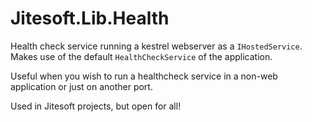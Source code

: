 # Jitesoft.Lib.Health

Health check service running a kestrel webserver as a `IHostedService`.  
Makes use of the default `HealthCheckService` of the application.

Useful when you wish to run a healthcheck service in a non-web application
or just on another port.

Used in Jitesoft projects, but open for all!
